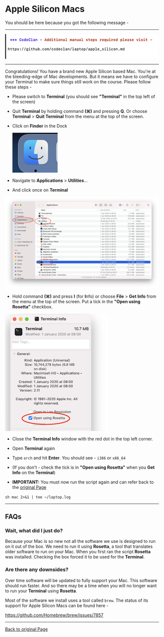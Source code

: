 # Apple Silicon Macs

You should be here because you got the following message -

---

![Terminal Messgage](images/terminal_msg.png)

---

Congratulations! You have a brand new Apple Silicon based Mac. You're at the bleeding-edge of Mac developments. But it means we have to configure your Terminal to make sure things still work on the course. Please follow these steps -

- Please switch to **Terminal** (you should see **"Terminal"** in the top left of the screen)

- Quit **Terminal** by holding command **(&#8984;)** and pressing **Q**. Or choose **Terminal**  > **Quit Terminal** from the menu at the top of the screen.

- Click on **Finder** in the Dock

  ![Finder](images/finder.png)

- Navigate to **Applications** > **Utilities**...

- And click once on **Terminal**

![Finder - Terminal](images/finder_terminal.png)

- Hold command **(&#8984;)** and press **I** (for **I**nfo) or choose **File** > **Get Info** from the menu at the top of the screen. Put a tick in the **"Open using Rosetta"** checkbox.

![Get Info](images/get_info.png)

- Close the **Terminal Info** window with the red dot in the top left corner.

- Open **Terminal** again  

- Type `arch` and hit **Enter**. You should see - `i386` or `x86_64`

- (If you don't - check the tick is in **"Open using Rosetta"** when you **Get Info** on the **Terminal**)

- **IMPORTANT:** You must now run the script again and can refer back to the [original Page](https://github.com/codeclan/laptop)

```sh mac 2>&1 | tee ~/laptop.log```


---

## FAQs

### Wait, what did I just do?

Because your Mac is so new not all the software we use is designed to run on it out of the box. We need to run it using **Rosetta**, a tool that translates older software to run on your Mac. When you first ran the script **Rosetta** was installed. Checking the box forced it to be used for the **Terminal**.

### Are there any downsides?

Over time software will be updated to fully support your Mac. This software should run faster. And so there may be a time when you will no longer want to run your **Terminal** using **Rosetta**.

Most of the software we install uses a tool called `brew`. The status of its support for Apple Silicon Macs can be found here -

https://github.com/Homebrew/brew/issues/7857

---






[Back to original Page](https://github.com/codeclan/laptop)


